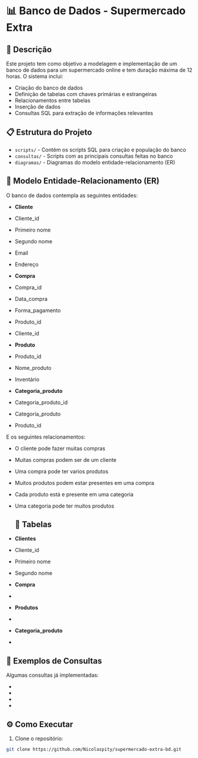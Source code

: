 # 📊 Banco de Dados - Supermercado Extra


## 📃 Descrição
Este projeto tem como objetivo a modelagem e implementação de um banco de dados para um supermercado online e tem duração máxima de 12 horas. O sistema inclui:

- Criação do banco de dados
- Definição de tabelas com chaves primárias e estrangeiras
- Relacionamentos entre tabelas
- Inserção de dados
- Consultas SQL para extração de informações relevantes

## 📋 Estrutura do Projeto

- `scripts/` - Contém os scripts SQL para criação e população do banco
- `consultas/` - Scripts com as principais consultas feitas no banco
- `diagramas/` - Diagramas do modelo entidade-relacionamento (ER)

## 🔁 Modelo Entidade-Relacionamento (ER)
O banco de dados contempla as seguintes entidades:

- **Cliente**
- Cliente_id
- Primeiro nome
- Segundo nome
- Email
- Endereço
  
- **Compra**
- Compra_id
- Data_compra
- Forma_pagamento
- Produto_id
- Cliente_id
  
- **Produto**
- Produto_id
- Nome_produto
- Inventário
  
- **Categoria_produto**
- Categoria_produto_id
- Categoria_produto
- Produto_id

E os seguintes relacionamentos:

- O cliente pode fazer muitas compras
- Muitas compras podem ser de um cliente
- Uma compra pode ter varios produtos
- Muitos produtos podem estar presentes em uma compra
- Cada produto está e presente em uma categoria
- Uma categoria pode ter muitos produtos

  ## 🔁 Tabelas

- **Clientes**
- Cliente_id
- Primeiro nome
- Segundo nome
- **Compra**
- 
- **Produtos**
- 
- **Categoria_produto**
- 


## 🔎 Exemplos de Consultas

Algumas consultas já implementadas:

- 
- 
- 
- 

## ⚙️ Como Executar

1. Clone o repositório:
```bash
git clone https://github.com/Nicolaspity/supermercado-extra-bd.git
